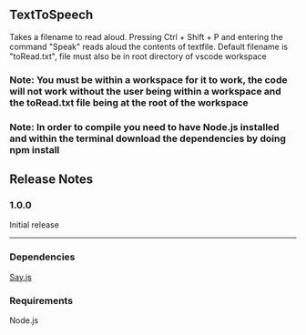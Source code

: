 ## TextToSpeech

Takes a filename to read aloud.
Pressing Ctrl + Shift + P and entering the command "Speak" reads aloud the contents of textfile.
Default filename is "toRead.txt", file must also be in root directory of vscode workspace

### Note: You must be within a workspace for it to work, the code will not work without the user being within a workspace and the toRead.txt file being at the root of the workspace

### Note: In order to compile you need to have Node.js installed and within the terminal download the dependencies by doing npm install

## Release Notes

### 1.0.0

Initial release

---

### Dependencies

[Say.js](https://www.npmjs.com/package/say)

### Requirements

Node.js
